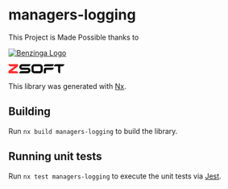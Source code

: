 # managers-logging

This Project is Made Possible thanks to

[![Benzinga Logo](https://import.cdn.thinkific.com/222214/D3r5EJy9SZaNsaY7dQsj_Benzinga-logo-navy.svg)](www.benzinga.com)

[![ZSoft Logo](https://raw.githubusercontent.com/ZNackasha/CDN/refs/heads/main/zsoft-no-size.svg)](https://github.com/znackasha)

This library was generated with [Nx](https://nx.dev).

## Building

Run `nx build managers-logging` to build the library.

## Running unit tests

Run `nx test managers-logging` to execute the unit tests via [Jest](https://jestjs.io).
